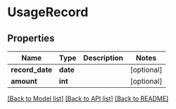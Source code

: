 # UsageRecord

## Properties
Name | Type | Description | Notes
------------ | ------------- | ------------- | -------------
**record_date** | **date** |  | [optional] 
**amount** | **int** |  | [optional] 

[[Back to Model list]](../README.md#documentation-for-models) [[Back to API list]](../README.md#documentation-for-api-endpoints) [[Back to README]](../README.md)

